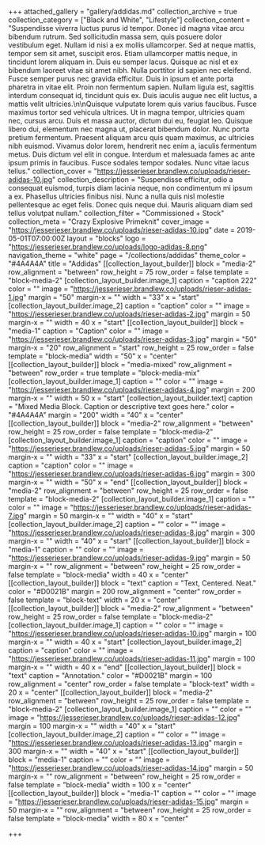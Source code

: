 +++
attached_gallery = "gallery/addidas.md"
collection_archive = true
collection_category = ["Black and White", "Lifestyle"]
collection_content = "Suspendisse viverra luctus purus id tempor. Donec id magna vitae arcu bibendum rutrum. Sed sollicitudin massa sem, quis posuere dolor vestibulum eget. Nullam id nisi a ex mollis ullamcorper. Sed at neque mattis, tempor sem sit amet, suscipit eros. Etiam ullamcorper mattis neque, in tincidunt lorem aliquam in. Duis eu semper lacus. Quisque ac nisl et ex bibendum laoreet vitae sit amet nibh. Nulla porttitor id sapien nec eleifend. Fusce semper purus nec gravida efficitur. Duis in ipsum et ante porta pharetra in vitae elit. Proin non fermentum sapien. Nullam ligula est, sagittis interdum consequat id, tincidunt quis ex. Duis iaculis augue nec elit luctus, a mattis velit ultricies.\n\nQuisque vulputate lorem quis varius faucibus. Fusce maximus tortor sed vehicula ultrices. Ut in magna tempor, ultricies quam nec, cursus arcu. Duis et massa auctor, dictum dui eu, feugiat leo. Quisque libero dui, elementum nec magna ut, placerat bibendum dolor. Nunc porta pretium fermentum. Praesent aliquam arcu quis quam maximus, ac ultricies nibh euismod. Vivamus dolor lorem, hendrerit nec enim a, iaculis fermentum metus. Duis dictum vel elit in congue. Interdum et malesuada fames ac ante ipsum primis in faucibus. Fusce sodales tempor sodales. Nunc vitae lacus tellus."
collection_cover = "https://jesserieser.brandlew.co/uploads/rieser-adidas-10.jpg"
collection_description = "Suspendisse efficitur, odio a consequat euismod, turpis diam lacinia neque, non condimentum mi ipsum a ex. Phasellus ultricies finibus nisi. Nunc a nulla quis nisl molestie pellentesque ac eget felis. Donec quis neque dui. Mauris aliquam diam sed tellus volutpat nullam."
collection_filter = "Commissioned + Stock"
collection_meta = "Crazy Explosive Primeknit"
cover_image = "https://jesserieser.brandlew.co/uploads/rieser-adidas-10.jpg"
date = 2019-05-01T07:00:00Z
layout = "blocks"
logo = "https://jesserieser.brandlew.co/uploads/logo-adidas-8.png"
navigation_theme = "white"
page = "/collections/addidas"
theme_color = "#4A4A4A"
title = "Addidas"
[[collection_layout_builder]]
block = "media-2"
row_alignment = "between"
row_height = 75
row_order = false
template = "block-media-2"
[collection_layout_builder.image_1]
caption = "caption 222"
color = ""
image = "https://jesserieser.brandlew.co/uploads/rieser-adidas-1.jpg"
margin = "50"
margin-x = ""
width = "33"
x = "start"
[collection_layout_builder.image_2]
caption = "caption"
color = ""
image = "https://jesserieser.brandlew.co/uploads/rieser-adidas-2.jpg"
margin = 50
margin-x = ""
width = 40
x = "start"
[[collection_layout_builder]]
block = "media-1"
caption = "Caption"
color = ""
image = "https://jesserieser.brandlew.co/uploads/rieser-adidas-3.jpg"
margin = "50"
margin-x = "20"
row_alignment = "start"
row_height = 25
row_order = false
template = "block-media"
width = "50"
x = "center"
[[collection_layout_builder]]
block = "media-mixed"
row_alignment = "between"
row_order = true
template = "block-media-mix"
[collection_layout_builder.image_1]
caption = ""
color = ""
image = "https://jesserieser.brandlew.co/uploads/rieser-adidas-4.jpg"
margin = 200
margin-x = ""
width = 50
x = "start"
[collection_layout_builder.text]
caption = "Mixed Media Block. Caption or descriptive text goes here."
color = "#4A4A4A"
margin = "200"
width = "40"
x = "center"
[[collection_layout_builder]]
block = "media-2"
row_alignment = "between"
row_height = 25
row_order = false
template = "block-media-2"
[collection_layout_builder.image_1]
caption = "caption"
color = ""
image = "https://jesserieser.brandlew.co/uploads/rieser-adidas-5.jpg"
margin = 50
margin-x = ""
width = "33"
x = "start"
[collection_layout_builder.image_2]
caption = "caption"
color = ""
image = "https://jesserieser.brandlew.co/uploads/rieser-adidas-6.jpg"
margin = 300
margin-x = ""
width = "50"
x = "end"
[[collection_layout_builder]]
block = "media-2"
row_alignment = "between"
row_height = 25
row_order = false
template = "block-media-2"
[collection_layout_builder.image_1]
caption = ""
color = ""
image = "https://jesserieser.brandlew.co/uploads/rieser-adidas-7.jpg"
margin = 50
margin-x = ""
width = "40"
x = "start"
[collection_layout_builder.image_2]
caption = ""
color = ""
image = "https://jesserieser.brandlew.co/uploads/rieser-adidas-8.jpg"
margin = 300
margin-x = ""
width = "40"
x = "start"
[[collection_layout_builder]]
block = "media-1"
caption = ""
color = ""
image = "https://jesserieser.brandlew.co/uploads/rieser-adidas-9.jpg"
margin = 50
margin-x = ""
row_alignment = "between"
row_height = 25
row_order = false
template = "block-media"
width = 40
x = "center"
[[collection_layout_builder]]
block = "text"
caption = "Text, Centered. Neat."
color = "#D0021B"
margin = 200
row_alignment = "center"
row_order = false
template = "block-text"
width = 20
x = "center"
[[collection_layout_builder]]
block = "media-2"
row_alignment = "between"
row_height = 25
row_order = false
template = "block-media-2"
[collection_layout_builder.image_1]
caption = ""
color = ""
image = "https://jesserieser.brandlew.co/uploads/rieser-adidas-10.jpg"
margin = 100
margin-x = ""
width = 40
x = "start"
[collection_layout_builder.image_2]
caption = "caption"
color = ""
image = "https://jesserieser.brandlew.co/uploads/rieser-adidas-11.jpg"
margin = 100
margin-x = ""
width = 40
x = "end"
[[collection_layout_builder]]
block = "text"
caption = "Annotation."
color = "#D0021B"
margin = 100
row_alignment = "center"
row_order = false
template = "block-text"
width = 20
x = "center"
[[collection_layout_builder]]
block = "media-2"
row_alignment = "between"
row_height = 25
row_order = false
template = "block-media-2"
[collection_layout_builder.image_1]
caption = ""
color = ""
image = "https://jesserieser.brandlew.co/uploads/rieser-adidas-12.jpg"
margin = 100
margin-x = ""
width = "40"
x = "start"
[collection_layout_builder.image_2]
caption = ""
color = ""
image = "https://jesserieser.brandlew.co/uploads/rieser-adidas-13.jpg"
margin = 300
margin-x = ""
width = "40"
x = "start"
[[collection_layout_builder]]
block = "media-1"
caption = ""
color = ""
image = "https://jesserieser.brandlew.co/uploads/rieser-adidas-14.jpg"
margin = 50
margin-x = ""
row_alignment = "between"
row_height = 25
row_order = false
template = "block-media"
width = 100
x = "center"
[[collection_layout_builder]]
block = "media-1"
caption = ""
color = ""
image = "https://jesserieser.brandlew.co/uploads/rieser-adidas-15.jpg"
margin = 50
margin-x = ""
row_alignment = "between"
row_height = 25
row_order = false
template = "block-media"
width = 80
x = "center"

+++
